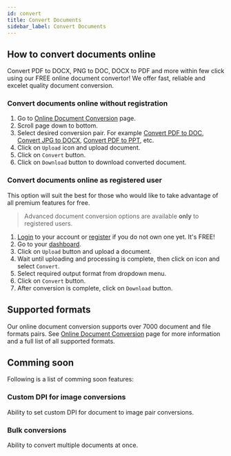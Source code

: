 ```yaml
---
id: convert
title: Convert Documents
sidebar_label: Convert Documents
---
```


## How to convert documents online
Convert PDF to DOCX, PNG to DOC, DOCX to PDF and more within few click using our FREE online document convertor!
We offer fast, reliable and excelet quality document conversion.

### Convert documents online without registration
1. Go to [Online Document Conversion](https://conholdate.app/features/document-converter-online) page.
1. Scroll page down to bottom.
1. Select desired conversion pair.
For example [Convert PDF to DOC](https://conholdate.app/features/convert/pdf-to-doc), [Convert JPG to DOCX](https://conholdate.app/features/convert/jpg-to-docx), [Convert PDF to PPT](https://conholdate.app/features/convert/pdf-to-ppt), etc.
1. Click on `Upload` icon and upload document.
1. Click on `Convert` button.
1. Click on `Download` button to download converted document.

### Convert documents online as registered user
This option will suit the best for those who would like to take advantage of all premium features for free.
> Advanced document conversion options are available **only** to registered users.
1. [Login](https://conholdate.app/signin) to your account or [register](https://conholdate.app/signin) if you do not own one yet. It's FREE!
1. Go to your [dashboard](https://dashboard.conholdate.app).
1. Click on `Upload` button and upload a document.
1. Wait until uploading and processing is complete, then click on <i class="fas fa-ellipsis-v"></i> icon and select `Convert`.
1. Select required output format from dropdown menu.
1. Click on `Convert` button.
1. After conversion is complete, click on `Download` button.

## Supported formats
Our online document conversion supports over 7000 document and file formats pairs.
See [Online Document Conversion](https://conholdate.app/features/document-converter-online) page for more information and a full list of all supported formats.

## Comming soon
Following is a list of comming soon features:

### Custom DPI for image conversions
Ability to set custom DPI for document to image pair conversions.

### Bulk conversions
Ability to convert multiple documents at once.